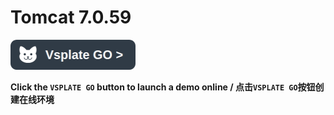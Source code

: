 # Tomcat 7.0.59

<a href="https://www.vsplate.com/?docker-compose=https://github.com/vsplate/dcenvs/tomcat/7.0.59"><img alt="VSPLATE GO" src="https://raw.githubusercontent.com/vsplate/images/master/vsgo_btn.png" width="200px"></a>

**Click the `VSPLATE GO` button to launch a demo online / 点击`VSPLATE GO`按钮创建在线环境**